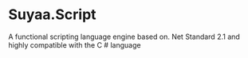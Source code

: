 # Suyaa.Script
A functional scripting language engine based on. Net Standard 2.1 and highly compatible with the C # language
